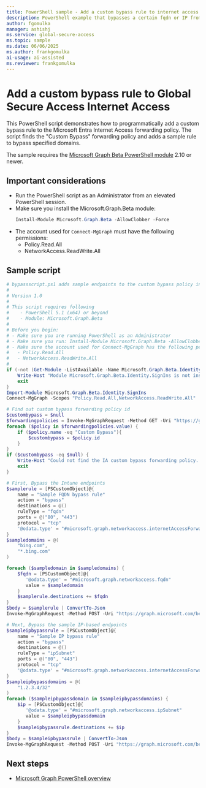 ```yaml
---
title: PowerShell sample - Add a custom bypass rule to internet access forwarding profile
description: PowerShell example that bypasses a certain fqdn or IP from being acquired by the Global Secure Access Client in the Internet Access forwarding profile.
author: fgomulka
manager: ashishj
ms.service: global-secure-access
ms.topic: sample
ms.date: 06/06/2025
ms.author: frankgomulka
ai-usage: ai-assisted
ms.reviewer: frankgomulka
---
```


# Add a custom bypass rule to Global Secure Access Internet Access

This PowerShell script demonstrates how to programmatically add a custom bypass rule to the Microsoft Entra Internet Access forwarding policy. The script finds the "Custom Bypass" forwarding policy and adds a sample rule to bypass specified domains.

The sample requires the [Microsoft Graph Beta PowerShell module](/powershell/microsoftgraph/installation) 2.10 or newer.

## Important considerations
- Run the PowerShell script as an Administrator from an elevated PowerShell session.
- Make sure you install the Microsoft.Graph.Beta module:
  ```powershell
  Install-Module Microsoft.Graph.Beta -AllowClobber -Force
  ```
- The account used for `Connect-MgGraph` must have the following permissions:
  - Policy.Read.All
  - NetworkAccess.ReadWrite.All

## Sample script

```powershell
# bypassscript.ps1 adds sample endpoints to the custom bypass policy in the internet access forwarding profile
# 
# Version 1.0
# 
# This script requires following 
#    - PowerShell 5.1 (x64) or beyond
#    - Module: Microsoft.Graph.Beta
#
# Before you begin:
# - Make sure you are running PowerShell as an Administrator
# - Make sure you run: Install-Module Microsoft.Graph.Beta -AllowClobber -Force
# - Make sure the account used for Connect-MgGraph has the following permissions:
#   - Policy.Read.All
#   - NetworkAccess.ReadWrite.All
# 
if (-not (Get-Module -ListAvailable -Name Microsoft.Graph.Beta.Identity.SignIns)) {
    Write-Host "Module Microsoft.Graph.Beta.Identity.SignIns is not installed. Please install it using: Install-Module Microsoft.Graph.Beta -AllowClobber"
    exit
}
Import-Module Microsoft.Graph.Beta.Identity.SignIns
Connect-MgGraph -Scopes "Policy.Read.All,NetworkAccess.ReadWrite.All"

# Find out custom bypass forwarding policy id
$custombypass = $null
$forwardingpolicies = Invoke-MgGraphRequest -Method GET -Uri "https://graph.microsoft.com/beta/networkaccess/forwardingpolicies"
foreach ($policy in $forwardingpolicies.value) {
	if ($policy.name -eq "Custom Bypass"){
		$custombypass = $policy.id
	}
}
if ($custombypass -eq $null) {
	Write-Host "Could not find the IA custom bypass forwarding policy. Exiting."
	exit
}

# First, Bypass the Intune endpoints
$samplerule = [PSCustomObject]@{
    name = "Sample FQDN bypass rule"
    action = "bypass"
    destinations = @()
    ruleType = "fqdn"
    ports = @("80", "443")
    protocol = "tcp"
    '@odata.type' = "#microsoft.graph.networkaccess.internetAccessForwardingRule"
}
$sampledomains = @(
	"bing.com",
	"*.bing.com"
)

foreach ($sampledomain in $sampledomains) {
	$fqdn = [PSCustomObject]@{
	   '@odata.type' = "#microsoft.graph.networkaccess.fqdn"
	   value = $sampledomain
	}
	$samplerule.destinations += $fqdn
}
$body = $samplerule | ConvertTo-Json
Invoke-MgGraphRequest -Method POST -Uri "https://graph.microsoft.com/beta/networkaccess/forwardingPolicies('$($custombypass)')/policyRules" -Body $body -ContentType "application/json"

# Next, Bypass the sample IP-based endpoints
$sampleipbypassrule = [PSCustomObject]@{
    name = "Sample IP bypass rule"
    action = "bypass"
    destinations = @()
    ruleType = "ipSubnet"
    ports = @("80", "443")
    protocol = "tcp"
    '@odata.type' = "#microsoft.graph.networkaccess.internetAccessForwardingRule"
}
$sampleipbypassdomains = @(
	"1.2.3.4/32"
)
foreach ($sampleipbypassdomain in $sampleipbypassdomains) {
	$ip = [PSCustomObject]@{
	   '@odata.type' = "#microsoft.graph.networkaccess.ipSubnet"
	   value = $sampleipbypassdomain
	}
	$sampleipbypassrule.destinations += $ip
}
$body = $sampleipbypassrule | ConvertTo-Json
Invoke-MgGraphRequest -Method POST -Uri "https://graph.microsoft.com/beta/networkaccess/forwardingPolicies('$($custombypass)')/policyRules" -Body $body -ContentType "application/json"
```

## Next steps

- [Microsoft Graph PowerShell overview](/powershell/microsoftgraph/overview)
